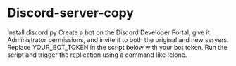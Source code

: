 # Discord-server-copy
Install discord.py
Create a bot on the Discord Developer Portal, give it Administrator permissions, and invite it to both the original and new servers.
Replace YOUR_BOT_TOKEN in the script below with your bot token.
Run the script and trigger the replication using a command like !clone.
